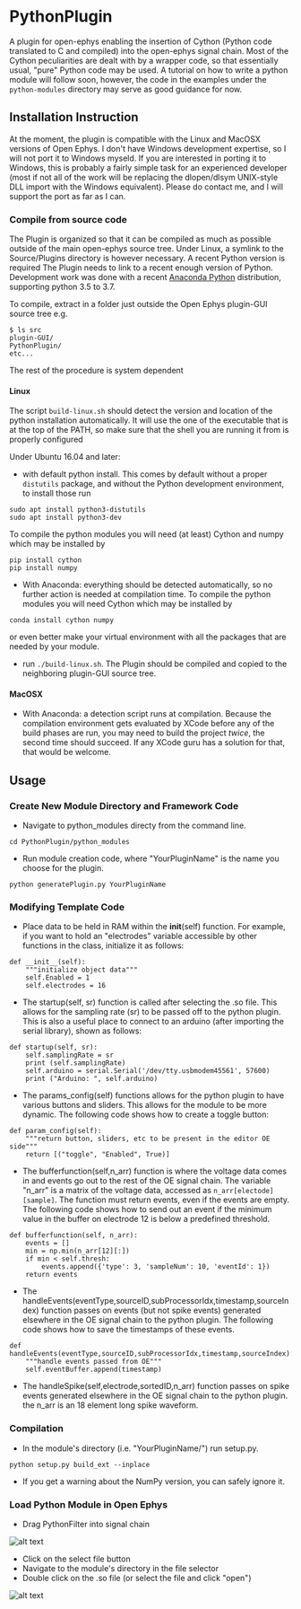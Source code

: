 # PythonPlugin 

A plugin for open-ephys enabling the insertion of Cython (Python code translated to C and compiled) into the open-ephys signal chain. 
Most of the Cython peculiarities are dealt with by a wrapper code, so that essentially usual, "pure" Python code may be used. 
A tutorial on how to write a python module will follow soon, however, the code in the examples under the `python-modules` directory may serve as good guidance for now.

## Installation Instruction

At the moment, the plugin is compatible with the Linux and MacOSX versions of Open Ephys. I don't have Windows development expertise, so I will not port it to Windows myseld. If you are interested in porting it to Windows, this is probably a fairly simple task for an experienced developer (most if not all of the work will be replacing the dlopen/dlsym UNIX-style DLL import with the Windows equivalent). Please do contact me, and I will support the port as far as I can. 

### Compile from source code

The Plugin is organized so that it can be compiled as much as possible outside of the main open-ephys source tree. Under Linux, a symlink to the Source/Plugins directory is however necessary. 
A recent Python version is required 
The Plugin needs to link to a recent enough version of Python. Development work was done with a recent [Anaconda Python](https://www.continuum.io/why-anaconda) distribution, supporting python 3.5 to 3.7. 


To compile, extract in a folder just outside the Open Ephys plugin-GUI source tree
e.g. 

```
$ ls src
plugin-GUI/
PythonPlugin/
etc...
```

The rest of the procedure is system dependent

#### Linux 

The script `build-linux.sh` should detect the version and location of the python installation automatically. It will use the one of the executable that is at the top of the PATH, so make sure that the shell you are running it from is properly configured

Under Ubuntu 16.04 and later:
- with default python install. This comes by default without a proper `distutils` package, and without the Python development environment, to install those run 
```
sudo apt install python3-distutils
sudo apt install python3-dev
```

To compile the python modules you will need (at least) Cython and numpy which may be installed by 
```
pip install cython
pip install numpy
```


- With Anaconda: everything should be detected automatically, so no further action is needed at compilation time. 
To compile the python modules you will need Cython which may be installed by 
```
conda install cython numpy
```
or even better make your virtual environment with all the packages that are needed by your module. 

- run `./build-linux.sh`. The Plugin should be compiled and copied to the neighboring plugin-GUI source tree. 

#### MacOSX
- With Anaconda: a detection script runs at compilation. Because the compilation environment gets evaluated by XCode before any of the build phases are run, you may need to build the project *twice*, the second time should succeed. If any XCode guru has a solution for that, that would be welcome. 

## Usage

### Create New Module Directory and Framework Code
- Navigate to python_modules directy from the command line.
```
cd PythonPlugin/python_modules
```
- Run module creation code, where "YourPluginName" is the name you choose for the plugin.
```
python generatePlugin.py YourPluginName
```
### Modifying Template Code
- Place data to be held in RAM within the __init__(self) function. For example, if you want to hold an "electrodes" variable accessible by other functions in the class, initialize it as follows:
```
def __init__(self):
    """initialize object data"""
    self.Enabled = 1
    self.electrodes = 16
```

- The startup(self, sr) function is called after selecting the .so file. This allows for the sampling rate (sr) to be passed off to the python plugin. This is also a useful place to connect to an arduino (after importing the serial library), shown as follows:
```
def startup(self, sr):
    self.samplingRate = sr
    print (self.samplingRate)
    self.arduino = serial.Serial('/dev/tty.usbmodem45561', 57600)
    print ("Arduino: ", self.arduino)
```

- The params_config(self) functions allows for the python plugin to have various buttons and sliders. This allows for the module to be more dynamic. The following code shows how to create a toggle button:
```
def param_config(self):
    """return button, sliders, etc to be present in the editor OE side"""
    return [("toggle", "Enabled", True)]
```

- The bufferfunction(self,n_arr) function is where the voltage data comes in and events go out to the rest of the OE signal chain. The variable "n_arr" is a matrix of the voltage data, accessed as `n_arr[electode][sample]`. The function must return events, even if the events are empty. The following code shows how to send out an event if the minimum value in the buffer on electrode 12 is below a predefined threshold.
```
def bufferfunction(self, n_arr):
    events = []
    min = np.min(n_arr[12][:])
    if min < self.thresh:
        events.append({'type': 3, 'sampleNum': 10, 'eventId': 1})
    return events
```

- The handleEvents(eventType,sourceID,subProcessorIdx,timestamp,sourceIndex) function passes on events (but not spike events) generated elsewhere in the OE signal chain to the python plugin. The following code shows how to save the timestamps of these events.
```
def handleEvents(eventType,sourceID,subProcessorIdx,timestamp,sourceIndex):
    """handle events passed from OE"""
    self.eventBuffer.append(timestamp)
````

- The handleSpike(self,electrode,sortedID,n_arr) function passes on spike events generated elsewhere in the OE signal chain to the python plugin. the n_arr is an 18 element long spike waveform. 

### Compilation
- In the module's directory (i.e. "YourPluginName/") run setup.py. 
```
python setup.py build_ext --inplace
```
- If you get a warning about the NumPy version, you can safely ignore it.

### Load Python Module in Open Ephys
- Drag PythonFilter into signal chain

![alt text](https://github.com/MemDynLab/PythonPlugin/blob/event_reciever/images/examplePic1.png)

- Click on the select file button
- Navigate to the module's directory in the file selector
- Double click on the .so file (or select the file and click "open")

![alt text](https://github.com/MemDynLab/PythonPlugin/blob/event_reciever/images/examplePic2.png)



 



